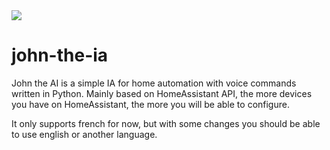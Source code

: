 <img src="https://i.imgur.com/DmO91a3.png" />

# john-the-ia
John the AI is a simple IA for home automation with voice commands written in Python.
Mainly based on HomeAssistant API, the more devices you have on HomeAssistant, the more you will be able to configure.

It only supports french for now, but with some changes you should be able to use english or another language.
